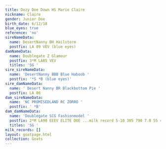 ```yaml
---
title: Dozy Doe Down HS Marie Claire
nickname: Claire
gender: Junior Doe
birth_date: 6/12/18
blue_eyes: true
reference: 'no'
sireNameData:
  name: DesertNanny BH Hailstorm
  postfix: LA 89 VEV (blue eyes)
damNameData:
  name: Doublegate Z Glamour
  postfix: 3*M LA85 VEV
  titles: 'SG '
sire_sireNameData:
  name: 'DesertNanny BBB Blue Haboob '
  postfix: '*S *B (blue eyes)'
sire_damNameData:
  name: ' Desert Nanny BR Blackbottom Pie '
  postfix: LA 86
dam_sireNameData:
  name: 'NC PROMISEDLAND RC ZORRO '
  postfix: ' *B'
dam_damNameData:
  name: 'Doublegate SCG Fashionmodel '
  postfix: 2*M LA90 EEEV ELITE DOE ...milk record 5-10 305 790 7.0 55 4.2 33
  titles: 'SG '
milk_records: []
layout: goatpage.html
collection: Goats
---
```


